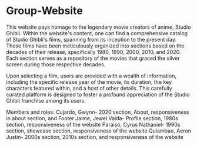 # Group-Website
This website pays homage to the legendary movie creators of anime, Studio Ghibli. Within the website's content, one can find a comprehensive catalog of Studio Ghibli's films, spanning from its inception to the present day. These films have been meticulously organized into sections based on the decades of their release, specifically 1980, 1990, 2000, 2010, and 2020. Each section serves as a repository of the movies that graced the silver screen during those respective decades.

Upon selecting a film, users are provided with a wealth of information, including the specific release year of the movie, its duration, the key characters featured within, and a host of other details. This carefully curated platform is designed to foster a profound appreciation of the Studio Ghibli franchise among its users.

Members and roles:
Cujardo, Gwynn- 2020 section, About, responsiveness in about section, and Footer
Jaime, Jewel Vaida- Profile section, 1980s section, responsiveness of the website
Paraiso, Cyrus Nathaniel- 1990s section, showcase section, responsiveness of the website
Quiambao, Aeron Justin- 2000s section, 2010s section, and responsiveness of the website
